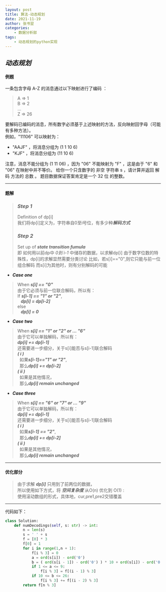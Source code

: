 ```yaml
---
layout: post
title: 算法-动态规划
date: 2021-11-19
author: 张书翌
categories:
    - 数据分析部
tags:
    - 动态规划的python实现
---
```

## ***动态规划***
#### 例题
一条包含字母 A-Z 的消息通过以下映射进行了编码 ：
> A => 1   
> B => 2  
> ...  
> Z => 26  

要解码已编码的消息，所有数字必须基于上述映射的方法，反向映射回字母（可能有多种方法）。  
例如，"11106" 可以映射为：  
* "AAJF" ，将消息分组为 (1 1 10 6)  
* "KJF" ，将消息分组为 (11 10 6)  

注意，消息不能分组为 (1 11 06) ，因为 "06" 不能映射为 "F" ，这是由于 "6" 和 "06" 在映射中并不等价。
给你一个只含数字的 非空 字符串 s ，请计算并返回 解码 方法的 总数 。
题目数据保证答案肯定是一个 32 位 的整数。  

***  
#### 题解
> ### ***Step 1***  
> Definition of dp[i]  
> 我们将dp[i]定义为，字符串自0至i号位，有多少种***解码方式***
>
> ### ***Step 2***  
> Set up of ***state transition fumula***  
> 即 如何用以前dp中 *0到 i-1* 中储存的数据，以求解dp[i]
> 由于数字位数的特殊性，dp[i]的求解显然需要分类讨论 
> 比如，若s[i]=="0",则它只能与前一位组合解码
> 而s[i]为其他时，则有分别解码的可能

* ***Case one***  
> When ***s[i] == "0"***  
> 由于它必须与前一位联合解码，所以有：  
> If ***s[i-1] == "1” or "2"***,  
> &ensp;
> ***dp[i] = dp[i-2]***  
> else  
> &ensp;
> ***dp[i] = 0***
* ***Case two***  
> When ***s[i] == "1" or "2" or ... "6"***  
> 由于它可以单独解码，所以有：  
> ***dp[i] += dp[i-1]***  
> 还需要进一步细分，关于s[i]能否与s[i-1]联合解码  
> ***( i )***   
> &ensp;如果***s[i-1]=="1" or "2"***,   
> &ensp;那么***dp[i] += dp[i-2]***  
> ***( ii )***  
> &ensp;如果是其他情况，  
> &ensp;那么***dp[i] remain unchanged***
* ***Case three***  
> When ***s[i] == "6" or "7" or ... "9"***  
> 由于它可以单独解码，所以有：  
> ***dp[i] += dp[i-1]***  
> 还需要进一步细分，关于s[i]能否与s[i-1]联合解码  
> ***( i )***   
> &ensp;如果***s[i-1] == "2"***,   
> &ensp;那么***dp[i] += dp[i-2]***  
> ***( ii )***  
> &ensp;如果是其他情况，  
> &ensp;那么***dp[i] remain unchanged***

***  
#### 优化部分
> 由于求解 ***dp[i]*** 只用到了前两位的数据，  
> 所以使用如下方式，将 ***空间复杂度*** 从O(n) 优化到 O(1) :  
> 使用滚动数组的形式，具体地，cur,pre1,pre2交错覆盖


---
代码如下：  
```python
class Solution:
    def numDecodings(self, s: str) -> int:
        n = len(s)
        s = ' ' + s
        f = [0] * 3
        f[0] = 1
        for i in range(1,n + 1):
            f[i % 3] = 0
            a = ord(s[i]) - ord('0')
            b = ( ord(s[i - 1]) - ord('0') ) * 10 + ord(s[i]) - ord('0')
            if 1 <= a <= 9:
                f[i % 3] = f[(i - 1) % 3]
            if 10 <= b <= 26:
                f[i % 3] += f[(i - 2) % 3]
        return f[n % 3]
